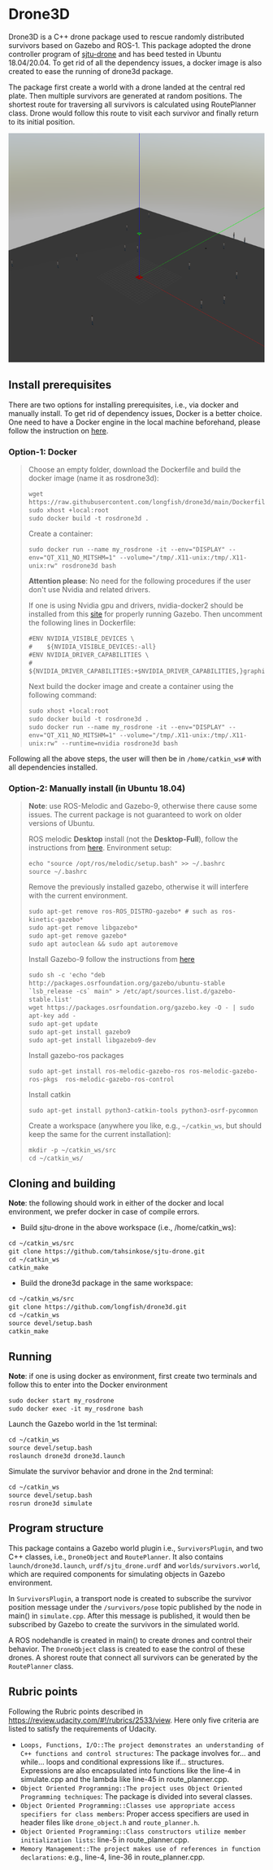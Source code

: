 # Drone3D 

Drone3D is a C++ drone package used to rescue randomly distributed survivors based on Gazebo and ROS-1. This package adopted the drone controller program of [sjtu-drone](https://github.com/tahsinkose/sjtu-drone) and has beed tested in Ubuntu 18.04/20.04. To get rid of all the dependency issues, a docker image is also created to ease the running of drone3d package.

The package first create a world with a drone landed at the central red plate. Then multiple survivors are generated at random positions. The shortest route for traversing all survivors is calculated using RoutePlanner class. Drone would follow this route to visit each survivor and finally return to its initial position.

<img src="map.png" width="600" height="450" />

## Install prerequisites
There are two options for installing prerequisites, i.e., via docker and manually install. To get rid of dependency issues, Docker is a better choice. One need to have a Docker engine in the local machine beforehand, please follow the instruction on [here](https://docs.docker.com/engine/install/ubuntu/).

### Option-1: Docker
> Choose an empty folder, download the Dockerfile and build the docker image (name it as rosdrone3d):
> ```
> wget https://raw.githubusercontent.com/longfish/drone3d/main/Dockerfile
> sudo xhost +local:root
> sudo docker build -t rosdrone3d .
> ```
> Create a container:
> ```
> sudo docker run --name my_rosdrone -it --env="DISPLAY" --env="QT_X11_NO_MITSHM=1" --volume="/tmp/.X11-unix:/tmp/.X11-unix:rw" rosdrone3d bash
> ```
> **Attention please**: No need for the following procedures if the user don't use Nvidia and related drivers.
> 
> If one is using Nvidia gpu and drivers, nvidia-docker2 should be installed from this [site](https://docs.nvidia.com/datacenter/cloud-native/container-toolkit/install-guide.html#docker) for properly running Gazebo. Then uncomment the following lines in Dockerfile:
> ```
> #ENV NVIDIA_VISIBLE_DEVICES \
> #    ${NVIDIA_VISIBLE_DEVICES:-all}
> #ENV NVIDIA_DRIVER_CAPABILITIES \
> #    ${NVIDIA_DRIVER_CAPABILITIES:+$NVIDIA_DRIVER_CAPABILITIES,}graphics
> ```
> Next build the docker image and create a container using the following command:
> ```
> sudo xhost +local:root
> sudo docker build -t rosdrone3d .
> sudo docker run --name my_rosdrone -it --env="DISPLAY" --env="QT_X11_NO_MITSHM=1" --volume="/tmp/.X11-unix:/tmp/.X11-unix:rw" --runtime=nvidia rosdrone3d bash
> ```

Following all the above steps, the user will then be in `/home/catkin_ws#` with all dependencies installed.

### Option-2: Manually install (in Ubuntu 18.04)
> **Note**: use ROS-Melodic and Gazebo-9, otherwise there cause some issues. The current package is not guaranteed to work on older versions of Ubuntu.
> 
> ROS melodic **Desktop** install (not the **Desktop-Full**), follow the instructions from [here](http://wiki.ros.org/melodic/Installation/Ubuntu).
> Environment setup: 
> ``` 
> echo "source /opt/ros/melodic/setup.bash" >> ~/.bashrc
> source ~/.bashrc
> ```
> Remove the previously installed gazebo, otherwise it will interfere with the current environment.
> ```
> sudo apt-get remove ros-ROS_DISTRO-gazebo* # such as ros-kinetic-gazebo*
> sudo apt-get remove libgazebo*
> sudo apt-get remove gazebo*
> sudo apt autoclean && sudo apt autoremove
> ```
> Install Gazebo-9 follow the instructions from [here](http://gazebosim.org/tutorials?cat=install&tut=install_ubuntu&ver=9.0)
> ```
> sudo sh -c 'echo "deb http://packages.osrfoundation.org/gazebo/ubuntu-stable `lsb_release -cs` main" > /etc/apt/sources.list.d/gazebo-stable.list'
> wget https://packages.osrfoundation.org/gazebo.key -O - | sudo apt-key add -
> sudo apt-get update
> sudo apt-get install gazebo9
> sudo apt-get install libgazebo9-dev
> ```
> Install gazebo-ros packages
> ```
> sudo apt-get install ros-melodic-gazebo-ros ros-melodic-gazebo-ros-pkgs  ros-melodic-gazebo-ros-control
> ```
> Install catkin
> ```
> sudo apt-get install python3-catkin-tools python3-osrf-pycommon
> ```
> Create a workspace (anywhere you like, e.g., `~/catkin_ws`, but should keep the same for the current installation):
> ```
> mkdir -p ~/catkin_ws/src
> cd ~/catkin_ws/
> ```

## Cloning and building
**Note**: the following should work in either of the docker and local environment, we prefer docker in case of compile errors.

* Build sjtu-drone in the above workspace (i.e., /home/catkin_ws):
```
cd ~/catkin_ws/src
git clone https://github.com/tahsinkose/sjtu-drone.git
cd ~/catkin_ws
catkin_make
```
* Build the drone3d package in the same workspace:
```
cd ~/catkin_ws/src
git clone https://github.com/longfish/drone3d.git 
cd ~/catkin_ws
source devel/setup.bash
catkin_make
```

## Running
**Note**: if one is using docker as environment, first create two terminals and follow this to enter into the Docker environment
```
sudo docker start my_rosdrone
sudo docker exec -it my_rosdrone bash
```

Launch the Gazebo world in the 1st terminal:
```
cd ~/catkin_ws
source devel/setup.bash
roslaunch drone3d drone3d.launch
```

Simulate the survivor behavior and drone in the 2nd terminal:
```
cd ~/catkin_ws
source devel/setup.bash
rosrun drone3d simulate
```

## Program structure

This package contains a Gazebo world plugin i.e., `SurvivorsPlugin`, and two C++ classes, i.e., `DroneObject` and `RoutePlanner`. It also contains `launch/drone3d.launch`, `urdf/sjtu_drone.urdf` and `worlds/survivors.world`, which are required components for simulating objects in Gazebo environment. 

In `SurvivorsPlugin`, a transport node is created to subscribe the survivor position message under the `/survivors/pose` topic published by the node in main() in `simulate.cpp`. After this message is published, it would then be subscribed by Gazebo to create the survivors in the simulated world. 

A ROS nodehandle is created in main() to create drones and control their behavior. The `DroneObject` class is created to ease the control of these drones. A shorest route that connect all survivors can be generated by the `RoutePlanner` class. 

## Rubric points

Following the Rubric points described in https://review.udacity.com/#!/rubrics/2533/view. Here only five criteria are listed to satisfy the requirements of Udacity.

* `Loops, Functions, I/O::The project demonstrates an understanding of C++ functions and control structures`: The package involves for... and while... loops and conditional expressions like if... structures. Expressions are also encapsulated into functions like the line-4 in simulate.cpp and the lambda like line-45 in route_planner.cpp.
* `Object Oriented Programming::The project uses Object Oriented Programming techniques`: The package is divided into several classes. 
* `Object Oriented Programming::Classes use appropriate access specifiers for class members`: Proper access specifiers are used in header files like `drone_object.h` and `route_planner.h`.
* `Object Oriented Programming::Class constructors utilize member initialization lists`: line-5 in route_planner.cpp.
* `Memory Management::The project makes use of references in function declarations`: e.g., line-4, line-36 in route_planner.cpp.
